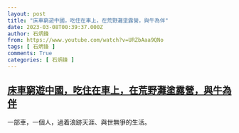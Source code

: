 ```yaml
---
layout: post
title: "床車窮遊中國，吃住在車上，在荒野灘塗露營，與牛為伴"
date: 2023-03-08T00:39:37.000Z
author: 石炳鋒
from: https://www.youtube.com/watch?v=URZbAaa9QNo
tags: [ 石炳锋 ]
comments: True
categories: [ 石炳锋 ]
---
```

<!--1678235977000-->
[床車窮遊中國，吃住在車上，在荒野灘塗露營，與牛為伴](https://www.youtube.com/watch?v=URZbAaa9QNo)
------

<div>
一部車，一個人，過着浪跡天涯、與世無爭的生活。
</div>
